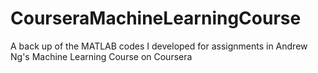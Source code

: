 # CourseraMachineLearningCourse
A back up of the MATLAB codes I developed for assignments in Andrew Ng's Machine Learning Course on Coursera
